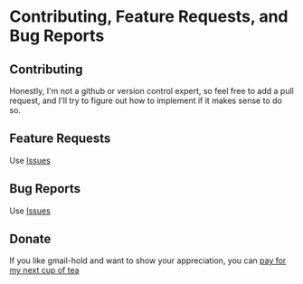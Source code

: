 # Contributing, Feature Requests, and Bug Reports

## Contributing
Honestly, I'm not a github or version control expert, so feel free to add a pull request, and I'll try to figure out how to implement if it makes sense to do so.

## Feature Requests
Use [Issues](https://github.com/sethleonard/gmail-hold/issues)

## Bug Reports
Use [Issues](https://github.com/sethleonard/gmail-hold/issues)

## Donate
If you like gmail-hold and want to show your appreciation, you can [pay for my next cup of tea](https://www.buymeacoffee.com/sethleonard)
